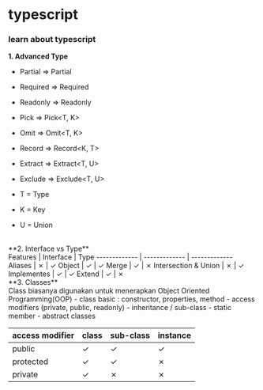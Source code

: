 # typescript
### learn about typescript

**1. Advanced Type**
- Partial   =>  Partial<T>
- Required  =>  Required<T>
- Readonly  =>  Readonly<T>
- Pick      =>  Pick<T, K>
- Omit      =>  Omit<T, K>
- Record    =>  Record<K, T>
- Extract   =>  Extract<T, U> 
- Exclude   =>  Exclude<T, U>

- T = Type
- K = Key
- U = Union

<br />
**2. Interface vs Type** <br />
Features  | Interface | Type  
------------- | ------------- | ------------- 
Aliases  | &cross;  | &check;  
Object  | &check;  | &check;
Merge  | &check;  | &cross;
Intersection & Union  | &cross;  | &check;
Implementes  | &check;  | &check;
Extend  | &check;  | &cross;

<br />
**3. Classes** <br />
   Class biasanya digunakan untuk menerapkan Object Oriented Programming(OOP)
- class basic : constructor, properties, method
- access modifiers (private, public, readonly)
- inheritance / sub-class
- static member
- abstract classes

access modifier  | class | sub-class | instance
------------- | ------------- | ------------- | -------------
public  | &check; | &check; | &check;
protected  | &check; | &check; | &cross;
private  | &check; | &cross; | &cross;